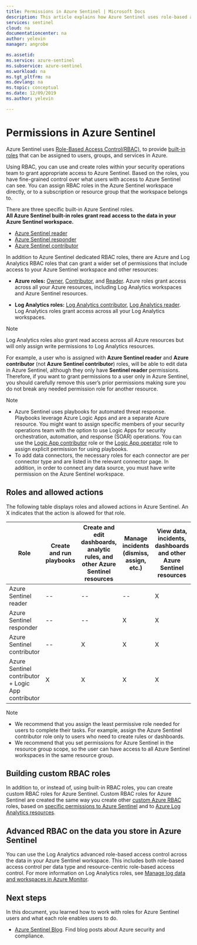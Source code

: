 ```yaml
---
title: Permissions in Azure Sentinel | Microsoft Docs
description: This article explains how Azure Sentinel uses role-based access control to assign permissions to users and identifies the allowed actions for each role.
services: sentinel
cloud: na
documentationcenter: na
author: yelevin
manager: angrobe

ms.assetid:
ms.service: azure-sentinel
ms.subservice: azure-sentinel
ms.workload: na
ms.tgt_pltfrm: na
ms.devlang: na
ms.topic: conceptual
ms.date: 12/09/2019
ms.author: yelevin

---
```


# Permissions in Azure Sentinel

Azure Sentinel uses [Role-Based Access Control(RBAC)](../role-based-access-control/role-assignments-portal.md),
to provide [built-in roles](../role-based-access-control/built-in-roles.md) that can be assigned to users, groups, and services in Azure.

Using RBAC, you can use and create roles within your security operations team to grant appropriate access to Azure Sentinel. Based on the roles, you have fine-grained control over what users with access to Azure Sentinel can see. You can assign RBAC roles in the Azure Sentinel workspace directly, or to a subscription or resource group that the workspace belongs to.

There are three specific built-in Azure Sentinel roles.  
**All Azure Sentinel built-in roles grant read access to the data in your Azure Sentinel workspace.**
- [Azure Sentinel reader](../role-based-access-control/built-in-roles.md#azure-sentinel-reader)
- [Azure Sentinel responder](../role-based-access-control/built-in-roles.md#azure-sentinel-responder)
- [Azure Sentinel contributor](../role-based-access-control/built-in-roles.md#azure-sentinel-contributor)

In addition to Azure Sentinel dedicated RBAC roles, there are Azure and Log Analytics RBAC roles that can grant a wider set of permissions that include access to your Azure Sentinel workspace and other resources:

- **Azure roles:** [Owner](../role-based-access-control/built-in-roles.md#owner), [Contributor](../role-based-access-control/built-in-roles.md#contributor), and [Reader](../role-based-access-control/built-in-roles.md#reader). Azure roles grant access across all your Azure resources, including Log Analytics workspaces and Azure Sentinel resources.

-   **Log Analytics roles:** [Log Analytics contributor](../role-based-access-control/built-in-roles.md#log-analytics-contributor), [Log Analytics reader](../role-based-access-control/built-in-roles.md#log-analytics-reader). Log Analytics roles grant access across all your Log Analytics workspaces. 

> [!NOTE]
> Log Analytics roles also grant read access across all Azure resources but will only assign write permissions to Log Analytics resources.


For example, a user who is assigned with **Azure Sentinel reader** and **Azure contributor** (not **Azure Sentinel contributor**) roles, will be able to edit data in Azure Sentinel, although they only have **Sentinel reader** permissions. Therefore, if you want to grant permissions to a user only in Azure Sentinel, you should carefully remove this user’s prior permissions making sure you do not break any needed permission role for another resource.

> [!NOTE]
>- Azure Sentinel uses playbooks for automated threat response. Playbooks leverage Azure Logic Apps and are a separate Azure resource. You might want to assign specific members of your security operations team with the option to use Logic Apps for security orchestration, automation, and response (SOAR) operations. You can use the [Logic App contributor](../role-based-access-control/built-in-roles.md#logic-app-contributor) role or the [Logic App operator](../role-based-access-control/built-in-roles.md#logic-app-operator) role to assign explicit permission for using playbooks.
>- To add data connectors, the necessary roles for each connector are per connector type and are listed in the relevant connector page. In addition, in order to connect any data source, you must have write permission on the Azure Sentinel workspace.



## Roles and allowed actions

The following table displays roles and allowed actions in Azure Sentinel. An X indicates that the action is allowed for that role.

| Role | Create and run playbooks| Create and edit dashboards, analytic rules, and other Azure Sentinel resources | Manage incidents (dismiss, assign, etc.) | View data, incidents, dashboards and other Azure Sentinel resources |
|--- |---|---|---|---|
| Azure Sentinel reader | -- | -- | -- | X |
| Azure Sentinel responder|--|--| X | X |
| Azure Sentinel contributor | -- | X | X | X |
| Azure Sentinel contributor + Logic App contributor | X | X | X | X |


> [!NOTE]
> - We recommend that you assign the least permissive role needed for users to complete their tasks. For example, assign the Azure Sentinel contributor role only to users who need to create rules or dashboards.
> - We recommend that you set permissions for Azure Sentinel in the resource group scope, so the user can have access to all Azure Sentinel workspaces in the same resource group.
>
## Building custom RBAC roles

In addition to, or instead of, using built-in RBAC roles, you can create custom RBAC roles for Azure Sentinel. Custom RBAC roles for Azure Sentinel are created the same way you create other [custom Azure RBAC](../role-based-access-control/custom-roles-rest.md#create-a-custom-role) roles, based on [specific permissions to Azure Sentinel](../role-based-access-control/resource-provider-operations.md#microsoftsecurityinsights) and to [Azure Log Analytics resources](../role-based-access-control/resource-provider-operations.md#microsoftoperationalinsights).

## Advanced RBAC on the data you store in Azure Sentinel
  
You can use the Log Analytics advanced role-based access control across the data in your Azure Sentinel workspace. This includes both role-based access control per data type and resource-centric role-based access control. For more information on Log Analytics roles, see [Manage log data and workspaces in Azure Monitor](../azure-monitor/platform/manage-access.md#manage-access-using-workspace-permissions).

## Next steps
In this document, you learned how to work with roles for Azure Sentinel users and what each role enables users to do.

* [Azure Sentinel Blog](https://aka.ms/azuresentinelblog). Find blog posts about Azure security and compliance.
